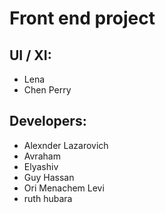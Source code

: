 # Front end project

## UI / XI:
* Lena 
* Chen Perry

## Developers:
* Alexnder Lazarovich
* Avraham
* Elyashiv
* Guy Hassan
* Ori Menachem Levi
* ruth hubara
